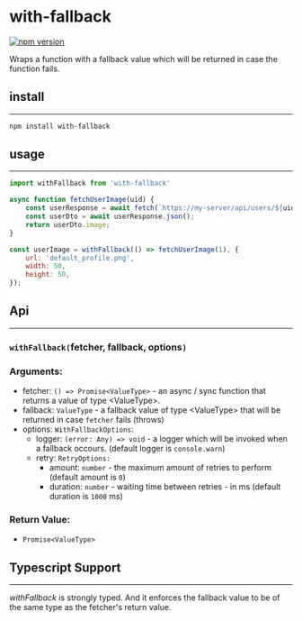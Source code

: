# with-fallback
[![npm version](https://badge.fury.io/js/with-fallback.svg)](https://badge.fury.io/js/with-fallback)

Wraps a function with a fallback value which will be returned in case the function fails.

## install
---

```bash
npm install with-fallback
```

## usage
---

```js
import withFallback from 'with-fallback'

async function fetchUserImage(uid) {
    const userResponse = await fetch(`https://my-server/api/users/${uid}`);
    const userDto = await userResponse.json();
    return userDto.image;
}

const userImage = withFallback(() => fetchUserImage(1), {
    url: 'default_profile.png',
    width: 50,
    height: 50,
});
```

## Api
---

### `withFallback(`fetcher, fallback, options`)`
### Arguments:
 - fetcher: `() => Promise<ValueType>` - an async / sync function that returns a value of type \<ValueType>.
 - fallback: `ValueType` - a fallback value of type \<ValueType> that will be returned in case `fetcher` fails (throws)
 - options: `WithFallbackOptions`:
   - logger: `(error: Any) => void` - a logger which will be invoked when a fallback occours.  (default logger is `console.warn`)
    - retry: `RetryOptions:`
        - amount: `number` - the maximum amount of retries to perform (default amount is `0`)
        - duration: `number` - waiting time between retries - in ms (default duration is `1000` ms)

### Return Value: 
 - `Promise<ValueType>`

## Typescript Support
---
*withFallback* is strongly typed. 
And it enforces the fallback value to be of the same type as the fetcher's return value.

